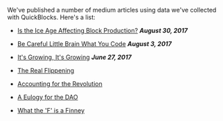 We've published a number of medium articles using data we've collected with QuickBlocks. Here's a list:

- [Is the Ice Age Affecting Block Production?](https://medium.com/@tjayrush/is-the-ice-age-effecting-block-production-4c943c835975)
***August 30, 2017***

- [Be Careful Little Brain What You Code](https://medium.com/@tjayrush/be-careful-little-brain-what-you-code-6ad4d5fb9d9b)
***August 3, 2017***

- [It's Growing, It's Growing](https://medium.com/@tjayrush/its-growing-it-s-growing-568cd06beb81)
***June 27, 2017***

- [The Real Flippening](https://medium.com/@tjayrush/the-real-flippening-668890d4a5ad)


- [Accounting for the Revolution](https://medium.com/@tjayrush/accounting-for-the-revolution-8822b28ccc16)

- [A Eulogy for the DAO](https://medium.com/@tjayrush/a-eulogy-for-the-dao-74a55b9afd92)

- [What the 'F' is a Finney](https://medium.com/@tjayrush/what-the-f-is-a-finney-8e727f29e77f)
